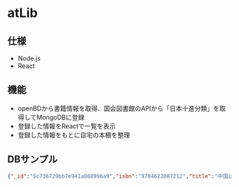 # atLib

## 仕様

* Node.js
* React

## 機能

* openBDから書籍情報を取得、国会図書館のAPIから「日本十進分類」を取得してMongoDBに登録
* 登録した情報をReactで一覧を表示
* 登録した情報をもとに自宅の本棚を整理

## DBサンプル

```json
{"_id":"5c736729bb7e941a088996a9","isbn":"9784622087212","title":"中国はここにある","author":"梁鴻","author_kana":"リアンホン","publisher":"みすず書房","pub_date":"2018-09-25T15:00:00.000Z","cover":"https://cover.openbd.jp/9784622087212.jpg","ndl9":"611.922214","category":"農業経済","post_date":"2019-02-25T03:55:21.266Z"},
```
